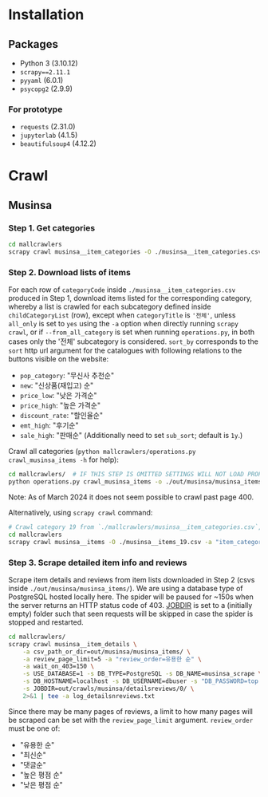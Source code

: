 # Installation
## Packages
- Python 3 (3.10.12)
- `scrapy==2.11.1`
- `pyyaml` (6.0.1)
- `psycopg2` (2.9.9)

### For prototype
- `requests` (2.31.0)
- `jupyterlab` (4.1.5)
- `beautifulsoup4` (4.12.2)

# Crawl
## Musinsa
### Step 1. Get categories
```sh
cd mallcrawlers
scrapy crawl musinsa__item_categories -O ./musinsa__item_categories.csv
```

### Step 2. Download lists of items
For each row of `categoryCode` inside `./musinsa__item_categories.csv` produced in Step 1, download items listed for the corresponding category, whereby a list is crawled for each subcategory defined inside `childCategoryList` (row), except when `categoryTitle` is `'전체'`, unless `all_only` is set to `yes` using the `-a` option when directly running `scrapy crawl`, or if `--from_all_category` is set when running `operations.py`, in both cases only the '전체' subcategory is considered.
`sort_by` corresponds to the `sort` http url argument for the catalogues with following relations to the buttons visible on the website:
- `pop_category`: "무신사 추천순"
- `new`: "신상품(재입고) 순"
- `price_low`: "낮은 가격순"
- `price_high`: "높은 가격순"
- `discount_rate`: "할인율순"
- `emt_high`: "후기순"
- `sale_high`: "판매순" (Additionally need to set `sub_sort`; default is `1y`.)

Crawl all categories (`python mallcrawlers/operations.py crawl_musinsa_items -h` for help):
```sh
cd mallcrawlers/  # IF THIS STEP IS OMITTED SETTINGS WILL NOT LOAD PROPERLY
python operations.py crawl_musinsa_items -o ./out/musinsa/musinsa_items/ -i ./musinsa__item_categories.csv --sort_by pop_category 2>&1 | tee -a log_musinsa_items.txt
```
Note: As of March 2024 it does not seem possible to crawl past page 400.
 
Alternatively, using `scrapy crawl` command:
```sh
# Crawl category 19 from `./mallcrawlers/musinsa__item_categories.csv`, from '전체' child category (via `-a all_only=yes`) sorted by "무신사 추천순" (via `-a sort_by=pop_category`).
cd mallcrawlers
scrapy crawl musinsa__items -O ./musinsa__items_19.csv -a "item_categories_csv=musinsa__item_categories.csv" -a own_ids=19 -a all_only=yes -a sort_by=pop_category -L DEBUG 2>&1 | tee -a logfile.txt
```

### Step 3. Scrape detailed item info and reviews
Scrape item details and reviews from item lists downloaded in Step 2 (csvs inside `./out/musinsa/musinsa_items/`).
We are using a database type of PostgreSQL hosted locally here.
The spider will be paused for ~150s when the server returns an HTTP status code of 403.
[JOBDIR](https://docs.scrapy.org/en/latest/topics/jobs.html) is set to a (initially empty) folder such that seen requests will be skipped in case the spider is stopped and restarted.
```sh
cd mallcrawlers/
scrapy crawl musinsa__item_details \
	-a csv_path_or_dir=out/musinsa/musinsa_items/ \
	-a review_page_limit=5 -a "review_order=유용한 순" \
	-a wait_on_403=150 \
	-s USE_DATABASE=1 -s DB_TYPE=PostgreSQL -s DB_NAME=musinsa_scrape \
	-s DB_HOSTNAME=localhost -s DB_USERNAME=dbuser -s "DB_PASSWORD=top secret" \
	-s JOBDIR=out/crawls/musinsa/detailsreviews/0/ \
	2>&1 | tee -a log_detailsnreviews.txt
```

Since there may be many pages of reviews, a limit to how many pages will be scraped can be set with the `review_page_limit` argument.
`review_order` must be one of:
- "유용한 순"
- "최신순"
- "댓글순"
- "높은 평점 순"
- "낮은 평점 순"


